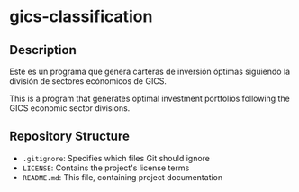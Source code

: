 # gics-classification

## Description
Este es un programa que genera carteras de inversión óptimas siguiendo la división de sectores ecónomicos de GICS.

This is a program that generates optimal investment portfolios following the GICS economic sector divisions.

## Repository Structure
- `.gitignore`: Specifies which files Git should ignore
- `LICENSE`: Contains the project's license terms
- `README.md`: This file, containing project documentation
